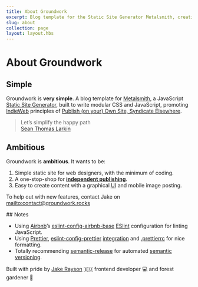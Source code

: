 ```yaml
---
title: About Groundwork
excerpt: Blog template for the Static Site Generator Metalsmith, creating RSS feeds to be consumed by all your social networks
slug: about
collection: page
layout: layout.hbs
---
```


# About Groundwork

## Simple

Groundwork is **very simple**. A blog template for [Metalsmith](http://www.metalsmith.io/), a JavaScript [Static Site Generator](https://www.staticgen.com/), built to write modular CSS and JavaScript, promoting [IndieWeb](https://indieweb.org/) principles of [Publish (on your) Own Site, Syndicate Elsewhere](https://indieweb.org/POSSE).

> Let’s simplify the happy path  
> [Sean Thomas Larkin](https://twitter.com/thelarkinn)

## Ambitious

Groundwork is **ambitious**. It wants to be:

1. Simple static site for web designers, with the minimum of coding.
2. A one-stop-shop for [**independent publishing**](https://indiewebify.me/).
3. Easy to create content with a graphical <acronym title="User Interface">UI</acronym> and mobile image posting.

To help out with new features, contact Jake on <mailto:contact@groundwork.rocks>

## Notes

* Using [Airbnb](https://www.airbnb.co.uk/)’s [eslint-config-airbnb-base](https://www.npmjs.com/package/eslint-config-airbnb) [ESlint](https://eslint.org/) configuration for linting JavaScript.
* Using [Prettier](https://prettier.io/), [eslint-config-prettier](https://www.npmjs.com/package/eslint-config-prettier) [integration](https://prettier.io/docs/en/eslint.html#turn-off-eslint-s-formatting-rules) and [.prettierrc](https://github.com/growdigital/groundwork/blob/master/.prettierrc) for nice formatting.
* Totally recommending [semantic-release](https://www.npmjs.com/package/semantic-release) for automated [semantic versioning](https://semver.org/).

Built with pride by [Jake Rayson](https://www.growdigital.org/) 🇪🇺 frontend developer 💻 and forest gardener 🌳
